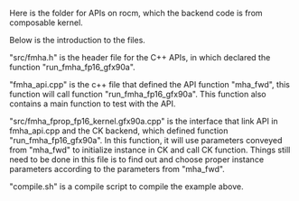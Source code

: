 Here is the folder for APIs on rocm, which the backend code is from composable kernel.

Below is the introduction to the files.

"src/fmha.h" is the header file for the C++ APIs, in which declared the  function "run_fmha_fp16_gfx90a".

"fmha_api.cpp" is the c++ file that defined the API function "mha_fwd", this function will call function "run_fmha_fp16_gfx90a". This function also contains a main function to test with the API.

"src/fmha_fprop_fp16_kernel.gfx90a.cpp" is the interface that link API in fmha_api.cpp and the CK backend, which defined function "run_fmha_fp16_gfx90a". In this function, it will use parameters conveyed from "mha_fwd" to initialize instance in CK and call CK function. Things still need to be done in this file is to find out and choose proper instance parameters according to the parameters from "mha_fwd".

"compile.sh" is a compile script to compile the example above.